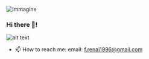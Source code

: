 ![immagine](https://user-images.githubusercontent.com/22393665/110989363-14003380-8372-11eb-8e95-3b64cc6619cd.jpg)
### Hi there 👋!

![alt text](https://user-images.githubusercontent.com/22393665/110989187-cbe11100-8371-11eb-82d4-12d818402c24.jpg)

- 📫 How to reach me: email: f.renai1996@gmail.com



